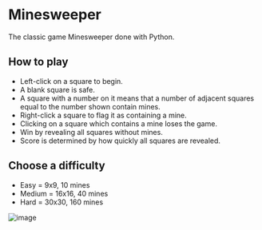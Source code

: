 # Minesweeper

The classic game Minesweeper done with Python.

## How to play

- Left-click on a square to begin.
- A blank square is safe.
- A square with a number on it means that a number of adjacent squares equal to the number shown contain mines. 
- Right-click a square to flag it as containing a mine. 
- Clicking on a square which contains a mine loses the game. 
- Win by revealing all squares without mines.
- Score is determined by how quickly all squares are revealed.

## Choose a difficulty

- Easy = 9x9, 10 mines
- Medium = 16x16, 40 mines
- Hard = 30x30, 160 mines

![image](https://user-images.githubusercontent.com/72969479/227805623-3d8b7de4-72d9-43cf-a59e-e1eba9e1af5d.png)
